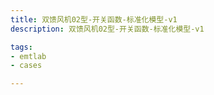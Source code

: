 ```yaml
---
title: 双馈风机02型-开关函数-标准化模型-v1
description: 双馈风机02型-开关函数-标准化模型-v1

tags:
- emtlab
- cases

---
```


<!-- import DocCardList from '@theme/DocCardList';

<DocCardList /> -->